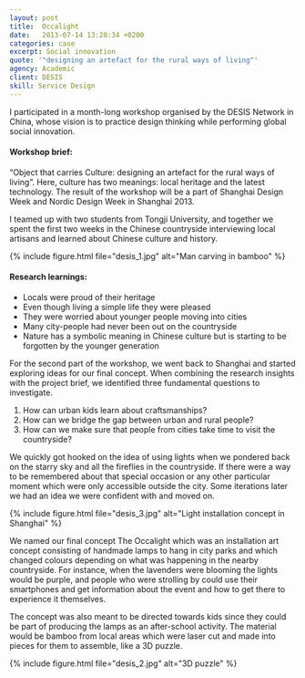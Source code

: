 ```yaml
---
layout: post
title:  Occalight
date:   2013-07-14 13:20:34 +0200
categories: case
excerpt: Social innovation
quote: '"designing an artefact for the rural ways of living"'
agency: Academic
client: DESIS
skill: Service Design
---
```

I participated in a month-long workshop organised by the DESIS Network in China, whose vision is to practice design thinking while performing global social innovation.

#### Workshop brief:
“Object that carries Culture: designing an artefact for the rural ways of living”.  Here, culture has two meanings: local heritage and the latest technology. The result of the workshop will be a part of Shanghai Design Week and Nordic Design Week in Shanghai 2013.

I teamed up with two students from Tongji University, and together we spent the first two weeks in the Chinese countryside interviewing local artisans and learned about Chinese culture and history.

{% include figure.html file="desis_1.jpg" alt="Man carving in bamboo" %}

#### Research learnings:
* Locals were proud of their heritage
* Even though living a simple life they were pleased
* They were worried about younger people moving into cities
* Many city-people had never been out on the countryside
* Nature has a symbolic meaning in Chinese culture but is starting to be forgotten by the younger generation

For the second part of the workshop, we went back to Shanghai and started exploring ideas for our final concept. When combining the research insights with the project brief, we identified three fundamental questions to investigate.
1. How can urban kids learn about craftsmanships?
2. How can we bridge the gap between urban and rural people?
3. How can we make sure that people from cities take time to visit the countryside?

We quickly got hooked on the idea of using lights when we pondered back on the starry sky and all the fireflies in the countryside. If there were a way to be remembered about that special occasion or any other particular moment which were only accessible outside the city. Some iterations later we had an idea we were confident with and moved on.

{% include figure.html file="desis_3.jpg" alt="Light installation concept in Shanghai" %}

We named our final concept The Occalight which was an installation art concept consisting of handmade lamps to hang in city parks and which changed colours depending on what was happening in the nearby countryside. For instance, when the lavenders were blooming the lights would be purple, and people who were strolling by could use their smartphones and get information about the event and how to get there to experience it themselves.

The concept was also meant to be directed towards kids since they could be part of producing the lamps as an after-school activity. The material would be bamboo from local areas which were laser cut and made into pieces for them to assemble,  like a 3D puzzle.

{% include figure.html file="desis_2.jpg" alt="3D puzzle" %}
